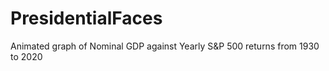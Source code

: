 # PresidentialFaces
Animated graph of Nominal GDP against Yearly S&amp;P 500 returns from 1930 to 2020
